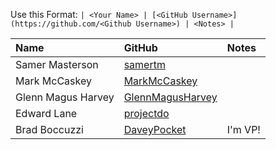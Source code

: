 Use this Format:
```| <Your Name> | [<GitHub Username>](https://github.com/<Github Username>) | <Notes> |```

| **Name** | **GitHub**| **Notes** |
|:---------|:----------|:----------|
|Samer Masterson|[samertm](https://github.com/samertm)||
|Mark McCaskey|[MarkMcCaskey](https://github.com/MarkMcCaskey)||
|Glenn Magus Harvey|[GlennMagusHarvey](https://github.com/GlennMagusHarvey)||
|Edward Lane|[projectdo](https://github.com/projectdo)||
|Brad Boccuzzi|[DaveyPocket](https://github.com/DaveyPocket)|I'm VP!|
